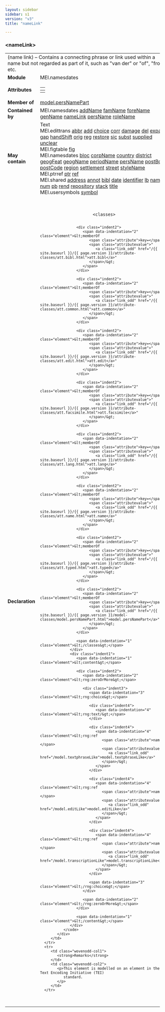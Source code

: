 ```yaml
---
layout: sidebar
sidebar: s1
version: "v3"
title: "nameLink"

---
```


<div class="elementSpec">
   <h3 id="nameLink">&lt;nameLink&gt;</h3>
   <table class="wovenodd">
      <tr>
         <td colspan="2" class="wovenodd-col2">(name link) – Contains a connecting phrase or link used within a name but not regarded
            as part of it, such as "van der" or "of", "from", etc.
         </td>
      </tr>
      <tr>
         <td class="wovenodd-col1">
            <strong>Module</strong>
         </td>
         <td class="wovenodd-col2">MEI.namesdates</td>
      </tr>
      <tr>
         <td class="wovenodd-col1">
            <strong>Attributes</strong>
         </td>
         <td class="wovenodd-col2">
            <table class="table table-striped table-hover">
               <thead>
                  <tr>
                     <th></th>
                  </tr>
               </thead>
               <tbody>
                  <tr>
                     <td></td>
                  </tr>
               </tbody>
            </table>
         </td>
      </tr>
      <tr>
         <td class="wovenodd-col1">
            <strong>Member of</strong>
         </td>
         <td class="wovenodd-col2">
            <div class="parent">
               <a class="link_odd_classSpec" href="/{{ site.baseurl }}/{{ page.version }}/model-classes/model.persNamePart,html">model.persNamePart</a>
            </div>
         </td>
      </tr>
      <tr>
         <td class="wovenodd-col1">
            <strong>Contained by</strong>
         </td>
         <td class="wovenodd-col2">
            <div class="parent">
               <div class="specChildren">
                  <div class="specChild">
                     <span class="specChildModule">MEI.namesdates</span>
                     <span class="specChildElements">
                        <a class="link_odd_elementSpec" href="/{{ site.baseurl }}/{{ page.version }}/elements/addName.html">addName</a> 
                        <a class="link_odd_elementSpec" href="/{{ site.baseurl }}/{{ page.version }}/elements/famName.html">famName</a> 
                        <a class="link_odd_elementSpec" href="/{{ site.baseurl }}/{{ page.version }}/elements/foreName.html">foreName</a> 
                        <a class="link_odd_elementSpec" href="/{{ site.baseurl }}/{{ page.version }}/elements/genName.html">genName</a> 
                        <a class="link_odd_elementSpec" href="/{{ site.baseurl }}/{{ page.version }}/elements/nameLink.html">nameLink</a> 
                        <a class="link_odd_elementSpec" href="/{{ site.baseurl }}/{{ page.version }}/elements/persName.html">persName</a> 
                        <a class="link_odd_elementSpec" href="/{{ site.baseurl }}/{{ page.version }}/elements/roleName.html">roleName</a>
                     </span>
                  </div>
               </div>
            </div>
         </td>
      </tr>
      <tr>
         <td class="wovenodd-col1">
            <strong>May contain</strong>
         </td>
         <td class="wovenodd-col2">
            <div class="specChildren">
               <div class="specChild">
                  <span class="specChildModule">Text</span>
                  <span class="specChildElements"></span>
               </div>
               <div class="specChild">
                  <span class="specChildModule">MEI.edittrans</span>
                  <span class="specChildElements">
                     <a class="link_odd_elementSpec" href="/{{ site.baseurl }}/{{ page.version }}/elements/abbr.html">abbr</a> 
                     <a class="link_odd_elementSpec" href="/{{ site.baseurl }}/{{ page.version }}/elements/add.html">add</a> 
                     <a class="link_odd_elementSpec" href="/{{ site.baseurl }}/{{ page.version }}/elements/choice.html">choice</a> 
                     <a class="link_odd_elementSpec" href="/{{ site.baseurl }}/{{ page.version }}/elements/corr.html">corr</a> 
                     <a class="link_odd_elementSpec" href="/{{ site.baseurl }}/{{ page.version }}/elements/damage.html">damage</a> 
                     <a class="link_odd_elementSpec" href="/{{ site.baseurl }}/{{ page.version }}/elements/del.html">del</a> 
                     <a class="link_odd_elementSpec" href="/{{ site.baseurl }}/{{ page.version }}/elements/expan.html">expan</a> 
                     <a class="link_odd_elementSpec" href="/{{ site.baseurl }}/{{ page.version }}/elements/gap.html">gap</a> 
                     <a class="link_odd_elementSpec" href="/{{ site.baseurl }}/{{ page.version }}/elements/handShift.html">handShift</a> 
                     <a class="link_odd_elementSpec" href="/{{ site.baseurl }}/{{ page.version }}/elements/orig.html">orig</a> 
                     <a class="link_odd_elementSpec" href="/{{ site.baseurl }}/{{ page.version }}/elements/reg.html">reg</a> 
                     <a class="link_odd_elementSpec" href="/{{ site.baseurl }}/{{ page.version }}/elements/restore.html">restore</a> 
                     <a class="link_odd_elementSpec" href="/{{ site.baseurl }}/{{ page.version }}/elements/sic.html">sic</a> 
                     <a class="link_odd_elementSpec" href="/{{ site.baseurl }}/{{ page.version }}/elements/subst.html">subst</a> 
                     <a class="link_odd_elementSpec" href="/{{ site.baseurl }}/{{ page.version }}/elements/supplied.html">supplied</a> 
                     <a class="link_odd_elementSpec" href="/{{ site.baseurl }}/{{ page.version }}/elements/unclear.html">unclear</a>
                  </span>
               </div>
               <div class="specChild">
                  <span class="specChildModule">MEI.figtable</span>
                  <span class="specChildElements">
                     <a class="link_odd_elementSpec" href="/{{ site.baseurl }}/{{ page.version }}/elements/fig.html">fig</a>
                  </span>
               </div>
               <div class="specChild">
                  <span class="specChildModule">MEI.namesdates</span>
                  <span class="specChildElements">
                     <a class="link_odd_elementSpec" href="/{{ site.baseurl }}/{{ page.version }}/elements/bloc.html">bloc</a> 
                     <a class="link_odd_elementSpec" href="/{{ site.baseurl }}/{{ page.version }}/elements/corpName.html">corpName</a> 
                     <a class="link_odd_elementSpec" href="/{{ site.baseurl }}/{{ page.version }}/elements/country.html">country</a> 
                     <a class="link_odd_elementSpec" href="/{{ site.baseurl }}/{{ page.version }}/elements/district.html">district</a> 
                     <a class="link_odd_elementSpec" href="/{{ site.baseurl }}/{{ page.version }}/elements/geogFeat.html">geogFeat</a> 
                     <a class="link_odd_elementSpec" href="/{{ site.baseurl }}/{{ page.version }}/elements/geogName.html">geogName</a> 
                     <a class="link_odd_elementSpec" href="/{{ site.baseurl }}/{{ page.version }}/elements/periodName.html">periodName</a> 
                     <a class="link_odd_elementSpec" href="/{{ site.baseurl }}/{{ page.version }}/elements/persName.html">persName</a> 
                     <a class="link_odd_elementSpec" href="/{{ site.baseurl }}/{{ page.version }}/elements/postBox.html">postBox</a> 
                     <a class="link_odd_elementSpec" href="/{{ site.baseurl }}/{{ page.version }}/elements/postCode.html">postCode</a> 
                     <a class="link_odd_elementSpec" href="/{{ site.baseurl }}/{{ page.version }}/elements/region.html">region</a> 
                     <a class="link_odd_elementSpec" href="/{{ site.baseurl }}/{{ page.version }}/elements/settlement.html">settlement</a> 
                     <a class="link_odd_elementSpec" href="/{{ site.baseurl }}/{{ page.version }}/elements/street.html">street</a> 
                     <a class="link_odd_elementSpec" href="/{{ site.baseurl }}/{{ page.version }}/elements/styleName.html">styleName</a>
                  </span>
               </div>
               <div class="specChild">
                  <span class="specChildModule">MEI.ptrref</span>
                  <span class="specChildElements">
                     <a class="link_odd_elementSpec" href="/{{ site.baseurl }}/{{ page.version }}/elements/ptr.html">ptr</a> 
                     <a class="link_odd_elementSpec" href="/{{ site.baseurl }}/{{ page.version }}/elements/ref.html">ref</a>
                  </span>
               </div>
               <div class="specChild">
                  <span class="specChildModule">MEI.shared</span>
                  <span class="specChildElements">
                     <a class="link_odd_elementSpec" href="/{{ site.baseurl }}/{{ page.version }}/elements/address.html">address</a> 
                     <a class="link_odd_elementSpec" href="/{{ site.baseurl }}/{{ page.version }}/elements/annot.html">annot</a> 
                     <a class="link_odd_elementSpec" href="/{{ site.baseurl }}/{{ page.version }}/elements/bibl.html">bibl</a> 
                     <a class="link_odd_elementSpec" href="/{{ site.baseurl }}/{{ page.version }}/elements/date.html">date</a> 
                     <a class="link_odd_elementSpec" href="/{{ site.baseurl }}/{{ page.version }}/elements/identifier.html">identifier</a> 
                     <a class="link_odd_elementSpec" href="/{{ site.baseurl }}/{{ page.version }}/elements/lb.html">lb</a> 
                     <a class="link_odd_elementSpec" href="/{{ site.baseurl }}/{{ page.version }}/elements/name.html">name</a> 
                     <a class="link_odd_elementSpec" href="/{{ site.baseurl }}/{{ page.version }}/elements/num.html">num</a> 
                     <a class="link_odd_elementSpec" href="/{{ site.baseurl }}/{{ page.version }}/elements/pb.html">pb</a> 
                     <a class="link_odd_elementSpec" href="/{{ site.baseurl }}/{{ page.version }}/elements/rend.html">rend</a> 
                     <a class="link_odd_elementSpec" href="/{{ site.baseurl }}/{{ page.version }}/elements/repository.html">repository</a> 
                     <a class="link_odd_elementSpec" href="/{{ site.baseurl }}/{{ page.version }}/elements/stack.html">stack</a> 
                     <a class="link_odd_elementSpec" href="/{{ site.baseurl }}/{{ page.version }}/elements/title.html">title</a>
                  </span>
               </div>
               <div class="specChild">
                  <span class="specChildModule">MEI.usersymbols</span>
                  <span class="specChildElements">
                     <a class="link_odd_elementSpec" href="/{{ site.baseurl }}/{{ page.version }}/elements/symbol.html">symbol</a>
                  </span>
               </div>
            </div>
         </td>
      </tr>
      <tr>
         <td class="wovenodd-col1">
            <strong>Declaration</strong>
         </td>
         <td class="wovenodd-col2">
            <div class="code" xml:space="preserve" data-lang="ODD">
               <code>
                  <div class="indent1">
                     <span data-indentation="1" class="element">&lt;classes&gt;</span>
                     
                     <div class="indent2">
                        <span data-indentation="2" class="element">&lt;memberOf 
                           <span class="attribute">key=</span>
                           <span class="attributevalue">"
                              <a class="link_odd" href="/{{ site.baseurl }}/{{ page.version }}/attribute-classes/att.bibl.html">att.bibl</a>"
                           </span>/&gt;
                        </span>
                     </div>
                     
                     <div class="indent2">
                        <span data-indentation="2" class="element">&lt;memberOf 
                           <span class="attribute">key=</span>
                           <span class="attributevalue">"
                              <a class="link_odd" href="/{{ site.baseurl }}/{{ page.version }}/attribute-classes/att.common.html">att.common</a>"
                           </span>/&gt;
                        </span>
                     </div>
                     
                     <div class="indent2">
                        <span data-indentation="2" class="element">&lt;memberOf 
                           <span class="attribute">key=</span>
                           <span class="attributevalue">"
                              <a class="link_odd" href="/{{ site.baseurl }}/{{ page.version }}/attribute-classes/att.edit.html">att.edit</a>"
                           </span>/&gt;
                        </span>
                     </div>
                     
                     <div class="indent2">
                        <span data-indentation="2" class="element">&lt;memberOf 
                           <span class="attribute">key=</span>
                           <span class="attributevalue">"
                              <a class="link_odd" href="/{{ site.baseurl }}/{{ page.version }}/attribute-classes/att.facsimile.html">att.facsimile</a>"
                           </span>/&gt;
                        </span>
                     </div>
                     
                     <div class="indent2">
                        <span data-indentation="2" class="element">&lt;memberOf 
                           <span class="attribute">key=</span>
                           <span class="attributevalue">"
                              <a class="link_odd" href="/{{ site.baseurl }}/{{ page.version }}/attribute-classes/att.lang.html">att.lang</a>"
                           </span>/&gt;
                        </span>
                     </div>
                     
                     <div class="indent2">
                        <span data-indentation="2" class="element">&lt;memberOf 
                           <span class="attribute">key=</span>
                           <span class="attributevalue">"
                              <a class="link_odd" href="/{{ site.baseurl }}/{{ page.version }}/attribute-classes/att.name.html">att.name</a>"
                           </span>/&gt;
                        </span>
                     </div>
                     
                     <div class="indent2">
                        <span data-indentation="2" class="element">&lt;memberOf 
                           <span class="attribute">key=</span>
                           <span class="attributevalue">"
                              <a class="link_odd" href="/{{ site.baseurl }}/{{ page.version }}/attribute-classes/att.typed.html">att.typed</a>"
                           </span>/&gt;
                        </span>
                     </div>
                     
                     <div class="indent2">
                        <span data-indentation="2" class="element">&lt;memberOf 
                           <span class="attribute">key=</span>
                           <span class="attributevalue">"
                              <a class="link_odd" href="/{{ site.baseurl }}/{{ page.version }}/model-classes/model.persNamePart.html">model.persNamePart</a>"
                           </span>/&gt;
                        </span>
                     </div>
                     
                     <span data-indentation="1" class="element">&lt;/classes&gt;</span>
                  </div>
                  <div class="indent1">
                     <span data-indentation="1" class="element">&lt;content&gt;</span>
                     
                     <div class="indent2">
                        <span data-indentation="2" class="element">&lt;rng:zeroOrMore&gt;</span>
                        
                        <div class="indent3">
                           <span data-indentation="3" class="element">&lt;rng:choice&gt;</span>
                           
                           <div class="indent4">
                              <span data-indentation="4" class="element">&lt;rng:text/&gt;</span>
                           </div>
                           
                           <div class="indent4">
                              <span data-indentation="4" class="element">&lt;rng:ref 
                                 <span class="attribute">name=</span>
                                 <span class="attributevalue">"
                                    <a class="link_odd" href="/model.textphraseLike">model.textphraseLike</a>"
                                 </span>/&gt;
                              </span>
                           </div>
                           
                           <div class="indent4">
                              <span data-indentation="4" class="element">&lt;rng:ref 
                                 <span class="attribute">name=</span>
                                 <span class="attributevalue">"
                                    <a class="link_odd" href="/model.editLike">model.editLike</a>"
                                 </span>/&gt;
                              </span>
                           </div>
                           
                           <div class="indent4">
                              <span data-indentation="4" class="element">&lt;rng:ref 
                                 <span class="attribute">name=</span>
                                 <span class="attributevalue">"
                                    <a class="link_odd" href="/model.transcriptionLike">model.transcriptionLike</a>"
                                 </span>/&gt;
                              </span>
                           </div>
                           
                           <span data-indentation="3" class="element">&lt;/rng:choice&gt;</span>
                        </div>
                        
                        <span data-indentation="2" class="element">&lt;/rng:zeroOrMore&gt;</span>
                     </div>
                     
                     <span data-indentation="1" class="element">&lt;/content&gt;</span>
                  </div>
               </code>
            </div>
         </td>
      </tr>
      <tr>
         <td class="wovenodd-col1">
            <strong>Remarks</strong>
         </td>
         <td class="wovenodd-col2">
            <p>This element is modelled on an element in the Text Encoding Initiative (TEI)
               standard.
            </p>
         </td>
      </tr>
   </table>
</div>